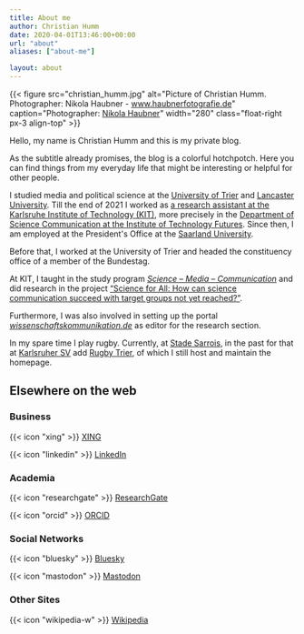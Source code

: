 ```yaml
---
title: About me
author: Christian Humm
date: 2020-04-01T13:46:00+00:00
url: "about"
aliases: ["about-me"]

layout: about
---
```


{{< figure src="christian_humm.jpg" alt="Picture of Christian Humm. Photographer: Nikola Haubner - www.haubnerfotografie.de" caption="Photographer: [Nikola Haubner](https://www.haubnerfotografie.de/)" width="280" class="float-right px-3 align-top" >}}

Hello, my name is Christian Humm and this is my private blog.

As the subtitle already promises, the blog is a colorful hotchpotch. Here you can find things from my everyday life that might be interesting or helpful for other people.

I studied media and political science at the [University of Trier][1] and [Lancaster University][2]. Till the end of 2021 I worked as [a research assistant at the Karlsruhe Institute of Technology (KIT)][3], more precisely in the [Department of Science Communication at the Institute of Technology Futures][4]. Since then, I am employed at the President's Office at the [Saarland University](https://www.uni-saarland.de/).

Before that, I worked at the University of Trier and headed the constituency office of a member of the Bundestag.

At KIT, I taught in the study program _[Science – Media – Communication][5]_ and did research in the project [&#8220;Science for All: How can science communication succeed with target groups not yet reached?&#8221;][6].

Furthermore, I was also involved in setting up the portal _[wissenschaftskommunikation.de][7]_ as editor for the research section.

In my spare time I play rugby. Currently, at [Stade Sarrois](https://stade-sarrois.de/), in the past for that at [Karlsruher SV][8] add [Rugby Trier][9], of which I still host and maintain the homepage.

## Elsewhere on the web

### Business

{{< icon "xing" >}} [XING](https://www.xing.com/profile/Christian_Humm4/)

{{< icon "linkedin" >}} [LinkedIn](https://www.linkedin.com/in/christian-humm/)

### Academia

{{< icon "researchgate" >}} [ResearchGate](https://www.researchgate.net/profile/Christian_Humm)

{{< icon "orcid" >}} [ORCID](https://orcid.org/0000-0001-8789-530X)

### Social Networks

{{< icon "bluesky" >}} [Bluesky](https://bsky.app/profile/chumm.bsky.social)

{{< icon "mastodon" >}} [Mastodon](https://social.tchncs.de/@cml_net)

### Other Sites

{{< icon "wikipedia-w" >}} [Wikipedia](https://de.wikipedia.org/wiki/Benutzer:CML0815)

[1]: https://www.uni-trier.de/ "University Trier"
[2]: https://www.lancaster.ac.uk/ "Lancaster University"
[3]: https://wmk.itz.kit.edu/1320_christian_humm.php "Employee page"
[4]: https://wmk.itz.kit.edu/ "Department of Science Communication"
[5]: https://wmk.itz.kit.edu/2118.php
[6]: https://wmk.itz.kit.edu/2943.php
[7]: https://www.wissenschaftskommunikation.de/
[8]: https://karlsruher-sv.de/category/verein/rugby/
[9]: https://www.rugby-trier.de/
